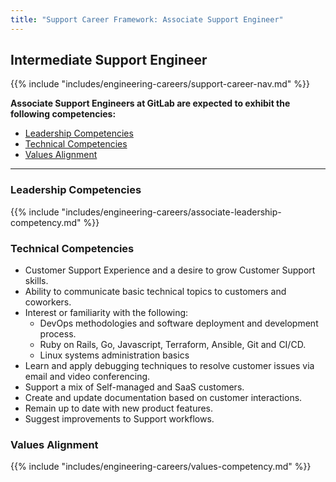 ```yaml
---
title: "Support Career Framework: Associate Support Engineer"
---
```


## Intermediate Support Engineer
 
 {{% include "includes/engineering-careers/support-career-nav.md" %}}

**Associate Support Engineers at GitLab are expected to exhibit the following competencies:**

- [Leadership Competencies](#leadership-competencies)
- [Technical Competencies](#technical-competencies)
- [Values Alignment](#values-alignment)

---

### Leadership Competencies

{{% include "includes/engineering-careers/associate-leadership-competency.md" %}}

### Technical Competencies

- Customer Support Experience and a desire to grow Customer Support skills.
- Ability to communicate basic technical topics to customers and coworkers. 
- Interest or familiarity with the following:
  - DevOps methodologies and software deployment and development process.
  - Ruby on Rails, Go, Javascript, Terraform, Ansible, Git and CI/CD.
  - Linux systems administration basics
- Learn and apply debugging techniques to resolve customer issues via email and video conferencing.
- Support a mix of Self-managed and SaaS customers.
- Create and update documentation based on customer interactions.
- Remain up to date with new product features.
- Suggest improvements to Support workflows.


###  Values Alignment

{{% include "includes/engineering-careers/values-competency.md" %}}
